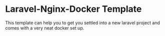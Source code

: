 # Laravel-Nginx-Docker Template

This template can help you to get you settled into a new laravel project and comes with a very neat docker set up.
